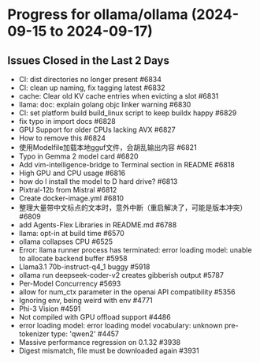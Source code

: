 # Progress for ollama/ollama (2024-09-15 to 2024-09-17)


## Issues Closed in the Last 2 Days
- CI: dist directories no longer present #6834
- CI: clean up naming, fix tagging latest #6832
- cache: Clear old KV cache entries when evicting a slot #6831
- llama: doc: explain golang objc linker warning #6830
- CI: set platform build build_linux script to keep buildx happy #6829
- fix typo in import docs #6828
- GPU Support for older CPUs lacking AVX #6827
- How to remove this #6824
- 使用Modelfile加载本地gguf文件，会胡乱输出内容 #6821
- Typo in Gemma 2 model card #6820
- Add vim-intelligence-bridge to Terminal section  in README #6818
- High GPU and CPU usage #6816
- how do l install the model to D hard drive? #6813
- Pixtral-12b from Mistral #6812
- Create docker-image.yml #6810
- 整理大量带中文标点的文本时，意外中断（重启解决了，可能是版本冲突） #6809
- add Agents-Flex Libraries in README.md #6788
- llama: opt-in at build time #6570
- ollama collapses CPU #6525
- Error: llama runner process has terminated: error loading model: unable to allocate backend buffer #5958
- Llama3.1 70b-instruct-q4_1 buggy #5918
- ollama run deepseek-coder-v2 creates gibberish output #5787
- Per-Model Concurrency #5693
- allow for num_ctx parameter in the openai API compatibility #5356
- Ignoring env, being weird with env #4771
- Phi-3 Vision #4591
- Not compiled with GPU offload support #4486
- error loading model: error loading model vocabulary: unknown pre-tokenizer type: 'qwen2' #4457
- Massive performance regression on 0.1.32 #3938
- Digest mismatch, file must be downloaded again #3931
